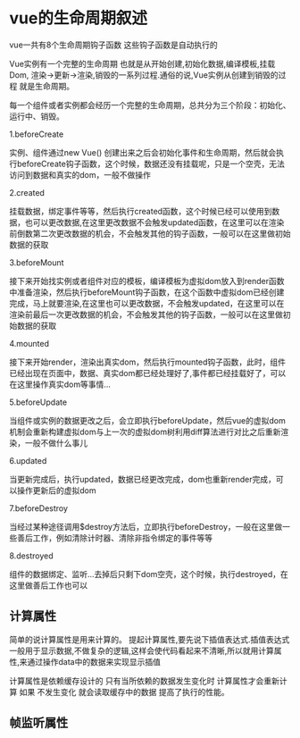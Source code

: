 # vue的生命周期叙述

vue一共有8个生命周期钩子函数 这些钩子函数是自动执行的

Vue实例有一个完整的生命周期  也就是从开始创建,初始化数据,编译模板,挂载Dom,
渲染->更新->渲染,销毁的一系列过程.通俗的说,Vue实例从创建到销毁的过程 就是生命周期。

每一个组件或者实例都会经历一个完整的生命周期，总共分为三个阶段：初始化、运行中、销毁。

1.beforeCreate

实例、组件通过new Vue() 创建出来之后会初始化事件和生命周期，然后就会执行beforeCreate钩子函数，这个时候，数据还没有挂载呢，只是一个空壳，无法访问到数据和真实的dom，一般不做操作

2.created

挂载数据，绑定事件等等，然后执行created函数，这个时候已经可以使用到数据，也可以更改数据,在这里更改数据不会触发updated函数，在这里可以在渲染前倒数第二次更改数据的机会，不会触发其他的钩子函数，一般可以在这里做初始数据的获取

3.beforeMount

接下来开始找实例或者组件对应的模板，编译模板为虚拟dom放入到render函数中准备渲染，然后执行beforeMount钩子函数，在这个函数中虚拟dom已经创建完成，马上就要渲染,在这里也可以更改数据，不会触发updated，在这里可以在渲染前最后一次更改数据的机会，不会触发其他的钩子函数，一般可以在这里做初始数据的获取

4.mounted

接下来开始render，渲染出真实dom，然后执行mounted钩子函数，此时，组件已经出现在页面中，数据、真实dom都已经处理好了,事件都已经挂载好了，可以在这里操作真实dom等事情...

5.beforeUpdate

当组件或实例的数据更改之后，会立即执行beforeUpdate，然后vue的虚拟dom机制会重新构建虚拟dom与上一次的虚拟dom树利用diff算法进行对比之后重新渲染，一般不做什么事儿

6.updated

当更新完成后，执行updated，数据已经更改完成，dom也重新render完成，可以操作更新后的虚拟dom

7.beforeDestroy

当经过某种途径调用$destroy方法后，立即执行beforeDestroy，一般在这里做一些善后工作，例如清除计时器、清除非指令绑定的事件等等

8.destroyed

组件的数据绑定、监听...去掉后只剩下dom空壳，这个时候，执行destroyed，在这里做善后工作也可以


## 计算属性

简单的说计算属性是用来计算的。
提起计算属性,要先说下插值表达式.插值表达式一般用于显示数据,不做复杂的逻辑,这样会使代码看起来不清晰,所以就用计算属性,来通过操作data中的数据来实现显示插值  

计算属性是依赖缓存设计的 只有当所依赖的数据发生变化时  计算属性才会重新计算  如果 不发生变化 就会读取缓存中的数据  提高了执行的性能。

## 帧监听属性

